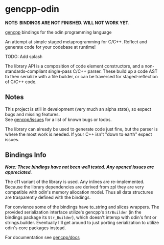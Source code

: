 # gencpp-odin

**NOTE: BINDINGS ARE NOT FINISHED. WILL NOT WORK YET.**

[gencpp](https://github.com/Ed94/gencpp) bindings for the odin programming language

An attempt at simple staged metaprogramming for C/C++. Reflect and generate code for your codebase at runtime!

TODO: Add splash

The library API is a composition of code element constructors, and a non-standards-compliant single-pass C/C++ parser. These build up a code AST to then serialize with a file builder, or can be traversed for staged-reflection of C/C++ code.

## Notes

This project is still in development (very much an alpha state), so expect bugs and missing features.  
See [gencpp/issues](https://github.com/Ed94/gencpp/issues) for a list of known bugs or todos.

The library can already be used to generate code just fine, but the parser is where the most work is needed. If your C++ isn't "down to earth" expect issues.

## Bindings Info

***Note: These bindings have not been well tested. Any opened issues are appreciated.***

The c11 variant of the library is used. Any inlines are re-implemented. Because the library dependencies are derived from zpl they are very compatible with odin's memory allocation model. Thus all data structures are trasparently defined with the bindings.

For convience some of the bindings have to_string and slices wrappers. The provided serialization interface utilize's gencpp's `StrBuilder` (in the bindings package its `Str_Builder`), which doesn't interop with odin's fmt or strings.builder. Eventually I'll get around to just porting serialization to utilize odin's core packages instead.

For documentation see [gencpp/docs](https://github.com/Ed94/gencpp/blob/main/Readme.md)

